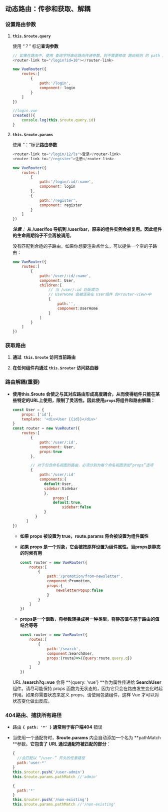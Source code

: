 ## 动态路由：传参和获取、解耦

### 设置路由参数

1. **`this.$route.query`**

   使用 “？” 标记**查询参数**

   ```javascript
   // 如果在路由中，使用 查询字符串给路由传递参数，则不需要修改 路由规则 的 path 属性
   <router-link to="/login?id=10"></router-link>
   
   new VueRouter({
       routes:[
           {
               path:'/login',
               component: login
           }
       ]
   })
   
   //login.vue
   created(){
       console.log(this.$route.query.id)
   }
   ```


2. **`this.$route.params`**

   使用 “：”标记**路由参数**

   ```javascript
   <router-link to="/login/12/ls">登录</router-link>
   <router-link to="/register">注册</router-link>
   
   new VueRouter({
       routes:[
           {
               path:'/login/:id/:name',
               component: login
           },
           {
               path:'/register',
               component: register
           }
       ]
   })
   ```

   ***注意：*** **从 /user/foo 导航到 /user/bar，原来的组件实例会被复用。因此组件的生命周期钩子不会再被调用**。

   没有匹配到合适的子路由，如果你想要渲染点什么，可以提供一个空的子路由：

   ```javascript
   new VueRouter({
       routes:[
           {
               path:'/user/:id/:name',
               component: User,
               children:[
                   // 当 /user/:id 匹配成功
                   // UserHome 会被渲染在 User组件 的<router-view>中
                   {
                       path:'',
                       component:UserHome
                   }
               ]
           }
       ]
   })
   ```

### 获取路由

1. **通过` this.$route` 访问当前路由**

2. **在任何组件内通过 `this.$router` 访问路由器**

### 路由解耦(重要)

* **使用this.$route 会使之与其对应路由形成高度耦合，从而使得组件只能在某些特定的URL上使用，限制了灵活性。因此使用`props`将组件和路由解耦：**

  ```javascript
  const User = {
      props: ['id'],
      template: '<div>User {{id}}</div>'
  }
  const router = new VueRouter({
      routes:[
          {
              path:'/user/:id', 
              component: User, 
              props:true
          },
  
          // 对于包含命名视图的路由，必须分别为每个命名视图添加“props”选项
          {
              path:'/user/:id'
              components:{ 
              	default:User, 
              	sidebar:Sidebar
          		},
        			props:{
          			default:true,
        				sidebar:false
          		}
        	}
    	]
  })
  ```
  
  * **如果 props 被设置为 true，route.params 将会被设置为组件属性**
  
  * **如果 props 是一个对象，它会被按原样设置为组件属性。当props是静态的时候有用**
  
    ```javascript
    const router = new VueRouter({
        routes:[
            { 
                path:'/promotion/from-newsletter',
                component:Promotion,
                props:{
                    newsletterPopup:false
                }
            }
        ]
    })
    ```
  
  * **props是一个函数，将参数转换成另一种类型，将静态值与基于路由的值结合等等**
  
    ```javascript
    const router = new VueRouter({
        routes:[
            { 
                path:'/search',
            	component:SearchUser,
             	props:(route)=>({query:route.query.q})
            }
        ]
    })
    ```
  
  URL **/search?q=vue** 会将 **{query: 'vue'} **作为属性传递给 **SearchUser** 组件。请尽可能保持 props 函数为无状态的，因为它只会在路由发生变化时起作用。如果你需要状态来定义 props，请使用包装组件，这样 Vue 才可以对状态变化做出反应。

### 404路由、捕获所有路径

* 路由 **`{ path: '*' }` **通常用于客户端**404** 错误

* 当使用一个通配符时，**$route.params** 内会自动添加一个名为 **pathMatch  **参数。**它包含了 URL 通过通配符被匹配的部分**：

  ```js
  {
  	//会匹配以 “/user-” 开头的任意路径
  	path:'user-*'
  }
  this.$router.push('/user-admin')
  this.$route.params.pathMatch //'admin'
  
  {
  	path:'*'
  }
  this.$router.push('/non-existing')
  this.$route.params.pathMatch //'/non-existing'
  ```

  